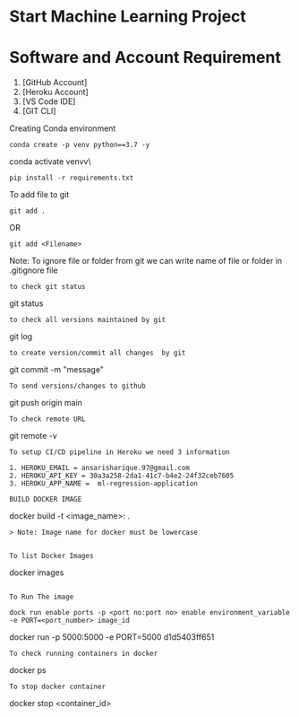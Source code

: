 # Start Machine Learning Project
# Software and Account Requirement

1. [GitHub Account]
2. [Heroku Account]
3. [VS Code IDE]
4. [GIT CLI]




Creating Conda environment
```
conda create -p venv python==3.7 -y
```
conda activate venvv\
```
pip install -r requirements.txt
```
To add file to git
```
git add .
```
OR
```
git add <Filename>
```
Note: To  ignore file or folder from git we can write name of file or folder in .gitignore file 
```
to check git status
```
git status
```
to check all versions maintained by git
```
git log
```
to create version/commit all changes  by git
```
git commit -m "message"
```
To send versions/changes to github
```
git push origin main 
```
To check remote URL
```
git remote -v
```
To setup CI/CD pipeline in Heroku we need 3 information

1. HEROKU_EMAIL = ansarisharique.97@gmail.com
2. HEROKU_API_KEY = 30a3a258-2da1-41c7-b4e2-24f32ceb7605
3. HEROKU_APP_NAME =  ml-regression-application

BUILD DOCKER IMAGE
```
docker build -t <image_name>:<tagname> .
```
> Note: Image name for docker must be lowercase


To list Docker Images
```
docker images
```

To Run The image

dock run enable ports -p <port no:port no> enable environment_variable -e PORT=<port_number> image_id
```
docker run -p 5000:5000 -e PORT=5000 d1d5403ff651
```
To check running containers in docker
```
docker ps
```
To stop docker container
```
docker stop <container_id>